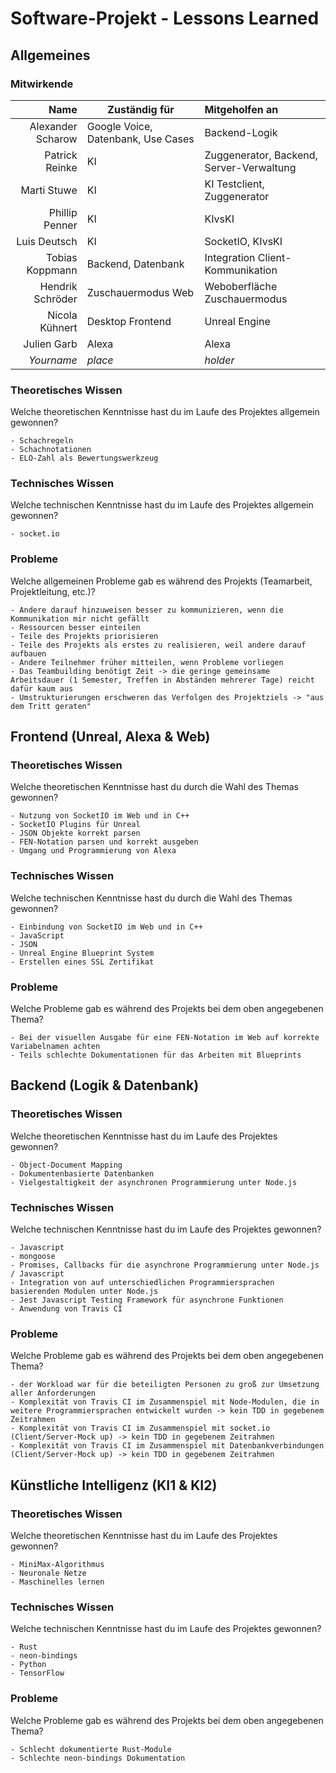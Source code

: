 # Software-Projekt - Lessons Learned

## Allgemeines

### Mitwirkende

Name              | Zuständig für                      | Mitgeholfen an                           |
-----------------:|------------------------------------|:-----------------------------------------|
Alexander Scharow | Google Voice, Datenbank, Use Cases | Backend-Logik                            |
Patrick Reinke    | KI                                 | Zuggenerator, Backend, Server-Verwaltung |
Marti Stuwe       | KI                                 | KI Testclient, Zuggenerator              |
Phillip Penner    | KI                                 | KIvsKI                                   |
Luis Deutsch      | KI                                 | SocketIO, KIvsKI                         |
Tobias Koppmann   | Backend, Datenbank                 | Integration Client-Kommunikation         |
Hendrik Schröder  | Zuschauermodus Web				         | Weboberfläche Zuschauermodus             |
Nicola Kühnert    | Desktop Frontend                   | Unreal Engine                            |
Julien Garb       | Alexa                              | Alexa                                    |
_Yourname_        | _place_                            | _holder_                                 |

### Theoretisches Wissen
Welche theoretischen Kenntnisse hast du im Laufe des Projektes allgemein gewonnen?

```
- Schachregeln
- Schachnotationen
- ELO-Zahl als Bewertungswerkzeug
```

### Technisches Wissen
Welche technischen Kenntnisse hast du im Laufe des Projektes allgemein gewonnen?

```
- socket.io
```

### Probleme
Welche allgemeinen Probleme gab es während des Projekts (Teamarbeit, Projektleitung, etc.)?

```
- Andere darauf hinzuweisen besser zu kommunizieren, wenn die Kommunikation mir nicht gefällt
- Ressourcen besser einteilen
- Teile des Projekts priorisieren
- Teile des Projekts als erstes zu realisieren, weil andere darauf aufbauen
- Andere Teilnehmer früher mitteilen, wenn Probleme vorliegen
- Das Teambuilding benötigt Zeit -> die geringe gemeinsame Arbeitsdauer (1 Semester, Treffen in Abständen mehrerer Tage) reicht dafür kaum aus
- Umstrukturierungen erschweren das Verfolgen des Projektziels -> "aus dem Tritt geraten"
```

## Frontend (Unreal, Alexa & Web)

### Theoretisches Wissen
Welche theoretischen Kenntnisse hast du durch die Wahl des Themas gewonnen?

```
- Nutzung von SocketIO im Web und in C++
- SocketIO Plugins für Unreal
- JSON Objekte korrekt parsen
- FEN-Notation parsen und korrekt ausgeben
- Umgang und Programmierung von Alexa
```

### Technisches Wissen
Welche technischen Kenntnisse hast du durch die Wahl des Themas gewonnen?

```
- Einbindung von SocketIO im Web und in C++
- JavaScript
- JSON
- Unreal Engine Blueprint System
- Erstellen eines SSL Zertifikat
```

### Probleme
Welche Probleme gab es während des Projekts bei dem oben angegebenen Thema?

```
- Bei der visuellen Ausgabe für eine FEN-Notation im Web auf korrekte Variabelnamen achten
- Teils schlechte Dokumentationen für das Arbeiten mit Blueprints
```

## Backend (Logik & Datenbank)

### Theoretisches Wissen
Welche theoretischen Kenntnisse hast du im Laufe des Projektes gewonnen?

```
- Object-Document Mapping
- Dokumentenbasierte Datenbanken
- Vielgestaltigkeit der asynchronen Programmierung unter Node.js
```

### Technisches Wissen
Welche technischen Kenntnisse hast du im Laufe des Projektes gewonnen?

```
- Javascript
- mongoose
- Promises, Callbacks für die asynchrone Programmierung unter Node.js / Javascript
- Integration von auf unterschiedlichen Programmiersprachen basierenden Modulen unter Node.js
- Jest Javascript Testing Framework für asynchrone Funktionen
- Anwendung von Travis CI
```

### Probleme
Welche Probleme gab es während des Projekts bei dem oben angegebenen Thema?

```
- der Workload war für die beteiligten Personen zu groß zur Umsetzung aller Anforderungen
- Komplexität von Travis CI im Zusammenspiel mit Node-Modulen, die in weitere Programmiersprachen entwickelt wurden -> kein TDD in gegebenem Zeitrahmen
- Komplexität von Travis CI im Zusammenspiel mit socket.io (Client/Server-Mock up) -> kein TDD in gegebenem Zeitrahmen
- Komplexität von Travis CI im Zusammenspiel mit Datenbankverbindungen (Client/Server-Mock up) -> kein TDD in gegebenem Zeitrahmen
```

## Künstliche Intelligenz (KI1 & KI2)

### Theoretisches Wissen
Welche theoretischen Kenntnisse hast du im Laufe des Projektes gewonnen?

```
- MiniMax-Algorithmus
- Neuronale Netze
- Maschinelles lernen
```

### Technisches Wissen
Welche technischen Kenntnisse hast du im Laufe des Projektes gewonnen?

```
- Rust
- neon-bindings
- Python
- TensorFlow
```

### Probleme
Welche Probleme gab es während des Projekts bei dem oben angegebenen Thema?

```
- Schlecht dokumentierte Rust-Module
- Schlechte neon-bindings Dokumentation
```

